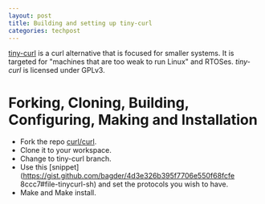 ```yaml
---
layout: post
title: Building and setting up tiny-curl
categories: techpost
---
```


[tiny-curl](https://curl.se/tiny) is a curl alternative that is focused for 
smaller systems. It is targeted for "machines that are too weak to run Linux" 
and RTOSes. <em>tiny-curl</em> is licensed under GPLv3. 


# Forking, Cloning, Building, Configuring, Making and Installation

- Fork the repo [curl/curl](https://github.com/curl/curl).
- Clone it to your workspace.
- Change to tiny-curl branch.
- Use this [snippet](https://gist.github.com/bagder/4d3e326b395f7706e550f68fcfe
8ccc7#file-tinycurl-sh) and set the protocols you wish to have. 
- Make and Make install.

